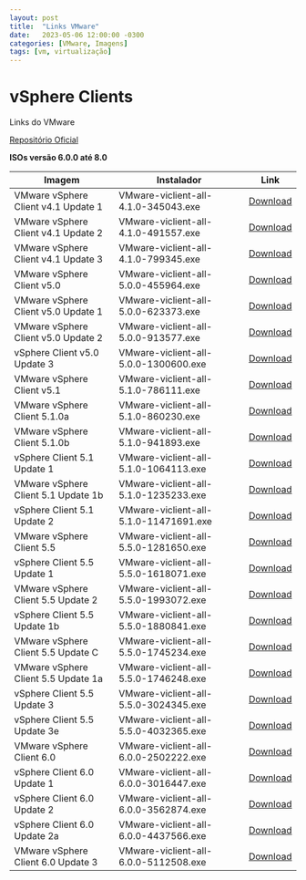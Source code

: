 ```yaml
---
layout: post
title:  "Links VMware"
date:   2023-05-06 12:00:00 -0300
categories: [VMware, Imagens]
tags: [vm, virtualização]
---
```


# vSphere Clients

Links do VMware

[Repositório Oficial](https://www.mirror.mahanserver.net/VMware/ESXI/)

__ISOs versão 6.0.0 até 8.0__

| Imagem  | Instalador | Link  |
| ------------- | ------------- |-------------- |
| VMware vSphere Client v4.1 Update 1 | VMware-viclient-all-4.1.0-345043.exe | [Download](https://vsphereclient.vmware.com/vsphereclient/4/9/1/5/5/7/VMware-viclient-all-4.1.0-491557.exe) |
| VMware vSphere Client v4.1 Update 2 | VMware-viclient-all-4.1.0-491557.exe | [Download](https://vsphereclient.vmware.com/vsphereclient/4/9/1/5/5/7/VMware-viclient-all-4.1.0-491557.exe) |
| VMware vSphere Client v4.1 Update 3 | VMware-viclient-all-4.1.0-799345.exe | [Download](https://vsphereclient.vmware.com/vsphereclient/7/9/9/3/4/5/VMware-viclient-all-4.1.0-799345.exe) |
| VMware vSphere Client v5.0 | VMware-viclient-all-5.0.0-455964.exe | [Download](https://vsphereclient.vmware.com/vsphereclient/4/5/5/9/6/4/VMware-viclient-all-5.0.0-455964.exe) |
| VMware vSphere Client v5.0 Update 1 | VMware-viclient-all-5.0.0-623373.exe | [Download](https://vsphereclient.vmware.com/vsphereclient/6/2/3/3/7/3/VMware-viclient-all-5.0.0-623373.exe) |
| VMware vSphere Client v5.0 Update 2 | VMware-viclient-all-5.0.0-913577.exe | [Download](https://vsphereclient.vmware.com/vsphereclient/9/1/3/5/7/7/VMware-viclient-all-5.0.0-913577.exe) |
| vSphere Client v5.0 Update 3 | VMware-viclient-all-5.0.0-1300600.exe | [Download](https://vsphereclient.vmware.com/vsphereclient/1/3/0/0/6/0/0/VMware-viclient-all-5.0.0-1300600.exe) |
| VMware vSphere Client v5.1 | VMware-viclient-all-5.1.0-786111.exe | [Download](https://vsphereclient.vmware.com/vsphereclient/7/8/6/1/1/1/VMware-viclient-all-5.1.0-786111.exe) |
| VMware vSphere Client 5.1.0a | VMware-viclient-all-5.1.0-860230.exe | [Download](https://vsphereclient.vmware.com/vsphereclient/8/6/0/2/3/0/VMware-viclient-all-5.1.0-860230.exe) |
| VMware vSphere Client 5.1.0b | VMware-viclient-all-5.1.0-941893.exe | [Download](https://vsphereclient.vmware.com/vsphereclient/9/4/1/8/9/3/VMware-viclient-all-5.1.0-941893.exe) |
| vSphere Client 5.1 Update 1 | VMware-viclient-all-5.1.0-1064113.exe | [Download](https://vsphereclient.vmware.com/vsphereclient/1/0/6/4/1/1/3/VMware-viclient-all-5.1.0-1064113.exe) |
| VMware vSphere Client 5.1 Update 1b | VMware-viclient-all-5.1.0-1235233.exe | [Download](https://vsphereclient.vmware.com/vsphereclient/1/2/3/5/2/3/3/VMware-viclient-all-5.1.0-1235233.exe) |
| vSphere Client 5.1 Update 2 | VMware-viclient-all-5.1.0-11471691.exe | [Download](https://vsphereclient.vmware.com/vsphereclient/1/4/7/1/6/9/1/VMware-viclient-all-5.1.0-1471691.exe) |
| VMware vSphere Client 5.5 | VMware-viclient-all-5.5.0-1281650.exe | [Download](https://vsphereclient.vmware.com/vsphereclient/1/2/8/1/6/5/0/VMware-viclient-all-5.5.0-1281650.exe) |
| vSphere Client 5.5 Update 1 | VMware-viclient-all-5.5.0-1618071.exe | [Download](https://vsphereclient.vmware.com/vsphereclient/1/6/1/8/0/7/1/VMware-viclient-all-5.5.0-1618071.exe) |
| VMware vSphere Client 5.5 Update 2 | VMware-viclient-all-5.5.0-1993072.exe | [Download](https://vsphereclient.vmware.com/vsphereclient/1/9/9/3/0/7/2/VMware-viclient-all-5.5.0-1993072.exe) |
| vSphere Client 5.5 Update 1b | VMware-viclient-all-5.5.0-1880841.exe | [Download](https://vsphereclient.vmware.com/vsphereclient/1/8/8/0/8/4/1/VMware-viclient-all-5.5.0-1880841.exe) |
| VMware vSphere Client 5.5 Update C | VMware-viclient-all-5.5.0-1745234.exe | [Download](https://vsphereclient.vmware.com/vsphereclient/1/7/4/5/2/3/4/VMware-viclient-all-5.5.0-1745234.exe) |
| VMware vSphere Client 5.5 Update 1a | VMware-viclient-all-5.5.0-1746248.exe | [Download](https://vsphereclient.vmware.com/vsphereclient/1/7/4/6/2/4/8/VMware-viclient-all-5.5.0-1746248.exe) |
| vSphere Client 5.5 Update 3 | VMware-viclient-all-5.5.0-3024345.exe | [Download](https://vsphereclient.vmware.com/vsphereclient/3/0/2/4/3/4/5/VMware-viclient-all-5.5.0-3024345.exe) |
| vSphere Client 5.5 Update 3e | VMware-viclient-all-5.5.0-4032365.exe | [Download](https://vsphereclient.vmware.com/vsphereclient/4/0/3/2/3/6/5/VMware-viclient-all-5.5.0-4032365.exe) |
| VMware vSphere Client 6.0 | VMware-viclient-all-6.0.0-2502222.exe | [Download](https://vsphereclient.vmware.com/vsphereclient/2/5/0/2/2/2/2/VMware-viclient-all-6.0.0-2502222.exe) |
| vSphere Client 6.0 Update 1 | VMware-viclient-all-6.0.0-3016447.exe | [Download](https://vsphereclient.vmware.com/vsphereclient/3/0/1/6/4/4/7/VMware-viclient-all-6.0.0-3016447.exe) |
| vSphere Client 6.0 Update 2 | VMware-viclient-all-6.0.0-3562874.exe | [Download](https://vsphereclient.vmware.com/vsphereclient/3/5/6/2/8/7/4/VMware-viclient-all-6.0.0-3562874.exe) |
| vSphere Client 6.0 Update 2a | VMware-viclient-all-6.0.0-4437566.exe | [Download](https://vsphereclient.vmware.com/vsphereclient/4/4/3/7/5/6/6/VMware-viclient-all-6.0.0-4437566.exe) |
| VMware vSphere Client 6.0 Update 3 | VMware-viclient-all-6.0.0-5112508.exe | [Download](https://vsphereclient.vmware.com/vsphereclient/5/1/1/2/5/0/8/VMware-viclient-all-6.0.0-5112508.exe) |

